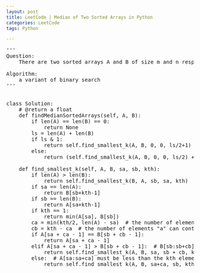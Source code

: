 ```yaml
---
layout: post
title: LeetCode | Median of Two Sorted Arrays in Python
categories: LeetCode
tags: Python

---
```

<!-- import js for mathjax -->
<script src="http://cdn.mathjax.org/mathjax/latest/MathJax.js?config=default"></script>
<script type="text/x-mathjax-config">
MathJax.Hub.Config({
tex2jax: {inlineMath: [['$','$'], ['\\(','\\)']]}
});
</script>


<pre>
'''
Question:
    There are two sorted arrays A and B of size m and n respectively. Find the median of the two sorted arrays. The overall run time complexity should be O(log (m+n)).

Algorithm:
    a variant of binary search
'''


class Solution:
    # @return a float
    def findMedianSortedArrays(self, A, B):
        if len(A) == len(B) == 0:
            return None
        ls = len(A) + len(B)
        if ls & 1:
            return self.find_smallest_k(A, B, 0, 0, ls/2+1)
        else:
            return (self.find_smallest_k(A, B, 0, 0, ls/2) + self.find_smallest_k(A, B, 0, 0, ls/2+1)) / 2.

    def find_smallest_k(self, A, B, sa, sb, kth):
        if len(A) > len(B):
            return self.find_smallest_k(B, A, sb, sa, kth)
        if sa == len(A):
            return B[sb+kth-1]
        if sb == len(B):
            return A[sa+kth-1]
        if kth == 1:
            return min(A[sa], B[sb])
        ca = min(kth/2, len(A) - sa)  # the number of elements "a" can contribute
        cb = kth - ca  # the number of elements "a" can contribute
        if A[sa + ca - 1] == B[sb + cb - 1]:
            return A[sa + ca - 1]
        elif A[sa + ca - 1] > B[sb + cb - 1]:  # B[sb:sb+cb] must be less than the kth element
            return self.find_smallest_k(A, B, sa, sb + cb, kth-cb)
        else:  # A[sa:sa+ca] must be less than the kth element
            return self.find_smallest_k(A, B, sa+ca, sb, kth-ca)
</pre>
